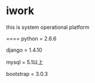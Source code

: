 iwork
=====

this is system operational platform

====
python = 2.6.6

django = 1.4.10

mysql = 5.1以上

bootstrap = 3.0.3

